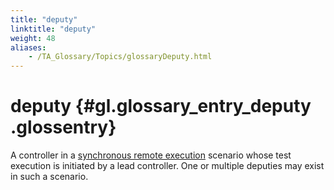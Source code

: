 ```yaml
--- 
title: "deputy"
linktitle: "deputy"
weight: 48
aliases: 
    - /TA_Glossary/Topics/glossaryDeputy.html
---
```

# deputy {#gl.glossary_entry_deputy .glossentry}

A controller in a [synchronous remote execution](glossarySynchronousRemoteXqt.html) scenario whose test execution is initiated by a lead controller. One or multiple deputies may exist in such a scenario.

